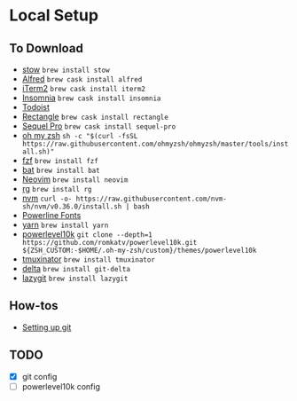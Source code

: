 # Local Setup

## To Download

- [stow](https://www.gnu.org/software/stow/) `brew install stow`
- [Alfred](https://www.alfredapp.com/) `brew cask install alfred`
- [iTerm2](https://www.iterm2.com/) `brew cask install iterm2`
- [Insomnia](https://insomnia.rest/) `brew cask install insomnia`
- [Todoist](https://todoist.com/downloads/mac?lang=en)
- [Rectangle](https://rectangleapp.com) `brew cask install rectangle`
- [Sequel Pro](https://www.sequelpro.com/) `brew cask install sequel-pro`
- [oh my zsh](https://github.com/ohmyzsh/ohmyzsh) `sh -c "$(curl -fsSL https://raw.githubusercontent.com/ohmyzsh/ohmyzsh/master/tools/install.sh)"`
- [fzf](https://github.com/junegunn/fzf) `brew install fzf`
- [bat](https://github.com/sharkdp/bat) `brew install bat`
- [Neovim](https://neovim.io/) `brew install neovim`
- [rg](https://github.com/BurntSushi/ripgrep) `brew install rg`
- [nvm](https://github.com/nvm-sh/nvm) `curl -o- https://raw.githubusercontent.com/nvm-sh/nvm/v0.36.0/install.sh | bash`
- [Powerline Fonts](https://github.com/powerline/fonts)
- [yarn](https://classic.yarnpkg.com/en/) `brew install yarn`
- [powerlevel10k](https://github.com/romkatv/powerlevel10k) `git clone --depth=1 https://github.com/romkatv/powerlevel10k.git ${ZSH_CUSTOM:-$HOME/.oh-my-zsh/custom}/themes/powerlevel10k`
- [tmuxinator](https://github.com/tmuxinator/tmuxinator) `brew install tmuxinator`
- [delta](https://github.com/dandavison/delta) `brew install git-delta`
- [lazygit](https://github.com/jesseduffield/lazygit) `brew install lazygit`

## How-tos

- [Setting up git](https://medium.com/@gpp/configuring-ssh-key-for-github-9d2416a377ae)

## TODO

- [x] git config
- [ ] powerlevel10k config
